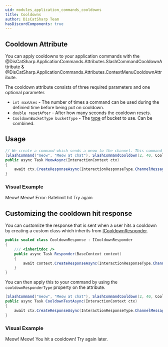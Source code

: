 ```yaml
---
uid: modules_application_commands_cooldowns
title: Cooldowns
author: DisCatSharp Team
hasDiscordComponents: true
---
```


## Cooldown Attribute

You can apply cooldowns to your application commands with the @DisCatSharp.ApplicationCommands.Attributes.SlashCommandCooldownAttribute & @DisCatSharp.ApplicationCommands.Attributes.ContextMenuCooldownAttribute.

The cooldown attribute consists of three required parameters and one optional parameter.

- `int maxUses` - The number of times a command can be used during the definied time before being put on cooldown.
- `double resetAfter` - After how many seconds the cooldown resets.
- `CooldownBucketType bucketType` - The [type](xref:DisCatSharp.Enums.Core.CooldownBucketType) of bucket to use. Can be combined.

## Usage

```cs
// We create a command which sends a meow to the channel. This command can be executed twice every 40 seconds per channel.
[SlashCommand("meow", "Meow at chat"), SlashCommandCooldown(2, 40, CooldownBucketType.Channel)]
public async Task MeowAsync(InteractionContext ctx)
{
    await ctx.CreateResponseAsync(InteractionResponseType.ChannelMessageWithSource, new DiscordInteractionResponseBuilder().WithContent("Meow!"));
}
```

### Visual Example

<discord-messages>
    <discord-message profile="dcs">
        <discord-command slot="reply" profile="dcs_owner" command="/meow"></discord-command>
        Meow!
    </discord-message>
    <discord-message profile="dcs">
        <discord-command slot="reply" profile="user" command="/meow"></discord-command>
        Meow!
    </discord-message>
    <discord-message profile="dcs" ephemeral>
        <discord-command slot="reply" profile="dcs_user" command="/meow"></discord-command>
        Error: Ratelimit hit
        Try again <discord-time timestamp="1654800428" format="R"></discord-time>
    </discord-message>
</discord-messages>

## Customizing the cooldown hit response

You can customize the response that is sent when a user hits a cooldown by creating a custom class which inherits from [ICooldownResponder](xref:DisCatSharp.ApplicationCommands.Entities.ICooldownResponder).

```cs
public sealed class CooldownResponse : ICooldownResponder
{
    /// <inheritdoc />
    public async Task Responder(BaseContext context)
    {
        await context.CreateResponseAsync(InteractionResponseType.ChannelMessageWithSource, new DiscordInteractionResponseBuilder().WithContent("You hit a cooldown! Try again later.").AsEphemeral());
    }
}
```

You can then apply this to your command by using the `cooldownResponderType` property on the attribute.

```cs
[SlashCommand("meow", "Meow at chat"), SlashCommandCooldown(2, 40, CooldownBucketType.Channel, typeof(CooldownResponse))]
public async Task CooldownTestAsync(InteractionContext ctx)
{
    await ctx.CreateResponseAsync(InteractionResponseType.ChannelMessageWithSource, new DiscordInteractionResponseBuilder().WithContent("Meow!"));
}
```

### Visual Example

<discord-messages>
    <discord-message profile="dcs">
        <discord-command slot="reply" profile="dcs_owner" command="/meow"></discord-command>
        Meow!
    </discord-message>
    <discord-message profile="dcs">
        <discord-command slot="reply" profile="user" command="/meow"></discord-command>
        Meow!
    </discord-message>
    <discord-message profile="dcs" ephemeral>
        <discord-command slot="reply" profile="dcs_user" command="/meow"></discord-command>
        You hit a cooldown! Try again later.
    </discord-message>
</discord-messages>
